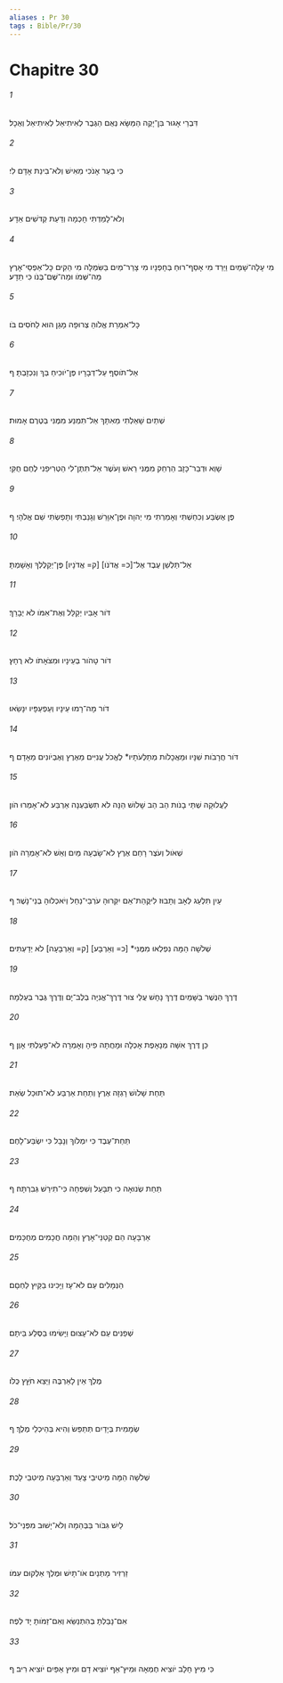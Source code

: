 ```yaml
---
aliases : Pr 30
tags : Bible/Pr/30
---
```


# Chapitre 30

###### 1
דִּבְרֵי אָגוּר בִּן־יָקֶה הַמַּשָּׂא נְאֻם הַגֶּבֶר לְאִיתִיאֵל לְאִיתִיאֵל וְאֻכָל׃
###### 2
כִּי בַעַר אָנֹכִי מֵאִישׁ וְלֹא־בִינַת אָדָם לִי׃
###### 3
וְלֹא־לָמַדְתִּי חָכְמָה וְדַעַת קְדֹשִׁים אֵדָע׃
###### 4
מִי עָלָה־שָׁמַיִם וַיֵּרַד מִי אָסַף־רוּחַ בְּחָפְנָיו מִי צָרַר־מַיִם בַּשִּׂמְלָה מִי הֵקִים כָּל־אַפְסֵי־אָרֶץ מַה־שְּׁמֹו וּמַה־שֶּׁם־בְּנֹו כִּי תֵדָע׃
###### 5
כָּל־אִמְרַת אֱלֹוהַּ צְרוּפָה מָגֵן הוּא לַחֹסִים בֹּו׃
###### 6
אַל־תֹּוסְףְּ עַל־דְּבָרָיו פֶּן־יֹוכִיחַ בְּךָ וְנִכְזָבְתָּ׃ ף
###### 7
שְׁתַּיִם שָׁאַלְתִּי מֵאִתָּךְ אַל־תִּמְנַע מִמֶּנִּי בְּטֶרֶם אָמוּת׃
###### 8
שָׁוְא וּדְבַר־כָּזָב הַרְחֵק מִמֶּנִּי רֵאשׁ וָעֹשֶׁר אַל־תִּתֶּן־לִי הַטְרִיפֵנִי לֶחֶם חֻקִּי׃
###### 9
פֶּן אֶשְׂבַּע וְכִחַשְׁתִּי וְאָמַרְתִּי מִי יְהוָה וּפֶן־אִוָּרֵשׁ וְגָנַבְתִּי וְתָפַשְׂתִּי שֵׁם אֱלֹהָי׃ ף
###### 10
אַל־תַּלְשֵׁן עֶבֶד אֶל־[כ= אֲדֹנֹו] [ק= אֲדֹנָיו] פֶּן־יְקַלֶּלְךָ וְאָשָׁמְתָּ׃
###### 11
דֹּור אָבִיו יְקַלֵּל וְאֶת־אִמֹּו לֹא יְבָרֵךְ׃
###### 12
דֹּור טָהֹור בְּעֵינָיו וּמִצֹּאָתֹו לֹא רֻחָץ׃
###### 13
דֹּור מָה־רָמוּ עֵינָיו וְעַפְעַפָּיו יִנָּשֵׂאוּ׃
###### 14
דֹּור חֲרָבֹות שִׁנָּיו וּמַאֲכָלֹות מְתַלְּעֹתָיו* לֶאֱכֹל עֲנִיִּים מֵאֶרֶץ וְאֶבְיֹונִים מֵאָדָם׃ ף
###### 15
לַעֲלוּקָה שְׁתֵּי בָנֹות הַב הַב שָׁלֹושׁ הֵנָּה לֹא תִשְׂבַּעְנָה אַרְבַּע לֹא־אָמְרוּ הֹון׃
###### 16
שְׁאֹול וְעֹצֶר רָחַם אֶרֶץ לֹא־שָׂבְעָה מַּיִם וְאֵשׁ לֹא־אָמְרָה הֹון׃
###### 17
עַיִן תִּלְעַג לְאָב וְתָבוּז לִיקֲּהַת־אֵם יִקְּרוּהָ עֹרְבֵי־נַחַל וְיֹאכְלוּהָ בְנֵי־נָשֶׁר׃ ף
###### 18
שְׁלֹשָׁה הֵמָּה נִפְלְאוּ מִמֶּנִּי* [כ= וְאַרְבָּע] [ק= וְאַרְבָּעָה] לֹא יְדַעְתִּים׃
###### 19
דֶּרֶךְ הַנֶּשֶׁר בַּשָּׁמַיִם דֶּרֶךְ נָחָשׁ עֲלֵי צוּר דֶּרֶךְ־אֳנִיָּה בְלֶב־יָם וְדֶרֶךְ גֶּבֶר בְּעַלְמָה׃
###### 20
כֵּן דֶּרֶךְ אִשָּׁה מְנָאָפֶת אָכְלָה וּמָחֲתָה פִיהָ וְאָמְרָה לֹא־פָעַלְתִּי אָוֶן׃ ף
###### 21
תַּחַת שָׁלֹושׁ רָגְזָה אֶרֶץ וְתַחַת אַרְבַּע לֹא־תוּכַל שְׂאֵת׃
###### 22
תַּחַת־עֶבֶד כִּי יִמְלֹוךְ וְנָבָל כִּי יִשְׂבַּע־לָחֶם׃
###### 23
תַּחַת שְׂנוּאָה כִּי תִבָּעֵל וְשִׁפְחָה כִּי־תִירַשׁ גְּבִרְתָּהּ׃ ף
###### 24
אַרְבָּעָה הֵם קְטַנֵּי־אָרֶץ וְהֵמָּה חֲכָמִים מְחֻכָּמִים׃
###### 25
הַנְּמָלִים עַם לֹא־עָז וַיָּכִינוּ בַקַּיִץ לַחְםָם׃
###### 26
שְׁפַנִּים עַם לֹא־עָצוּם וַיָּשִׂימוּ בַסֶּלַע בֵּיתָם׃
###### 27
מֶלֶךְ אֵין לָאַרְבֶּה וַיֵּצֵא חֹץֵץ כֻּלֹּו׃
###### 28
שְׂמָמִית בְּיָדַיִם תְּתַפֵּשׂ וְהִיא בְּהֵיכְלֵי מֶלֶךְ׃ ף
###### 29
שְׁלֹשָׁה הֵמָּה מֵיטִיבֵי צָעַד וְאַרְבָּעָה מֵיטִבֵי לָכֶת׃
###### 30
לַיִשׁ גִּבֹּור בַּבְּהֵמָה וְלֹא־יָשׁוּב מִפְּנֵי־כֹל׃
###### 31
זַרְזִיר מָתְנַיִם אֹו־תָיִשׁ וּמֶלֶךְ אַלְקוּם עִמֹּו׃
###### 32
אִם־נָבַלְתָּ בְהִתְנַשֵּׂא וְאִם־זַמֹּותָ יָד לְפֶה׃
###### 33
כִּי מִיץ חָלָב יֹוצִיא חֶמְאָה וּמִיץ־אַף יֹוצִיא דָם וּמִיץ אַפַּיִם יֹוצִיא רִיב׃ ף
